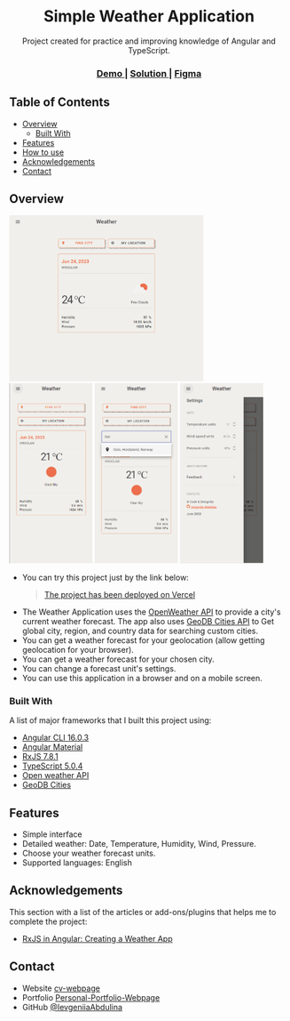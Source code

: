 <h1 align="center">Simple Weather Application</h1>

<div align="center">
   Project created for practice and improving knowledge of Angular and TypeScript.
</div>

<div align="center">
  <h3>
    <a href="https://vercel.com">
      Demo
    </a>
    <span> | </span>
    <a href="https://github.com/IevgeniiaAbdulina/angular-weather-app">
      Solution
    </a>
    <span> | </span>
    <a href="https://www.figma.com/file/KHk75LOI8hFeIMXSaZgUxV/Weather-app-2.0?type=design&node-id=0%3A1&t=2VIob8c24rfbU8Jc-1">
      Figma
    </a>
  </h3>
</div>

<!-- TABLE OF CONTENTS -->

## Table of Contents

- [Overview](#overview)
  - [Built With](#built-with)
- [Features](#features)
- [How to use](#how-to-use)
- [Acknowledgements](#acknowledgements)
- [Contact](#contact)

<!-- OVERVIEW -->

## Overview

<div align="start">
  <img src="./src/assets/screenshots/weather-app-img.png" width="350">
</div>
<div align="start">
  <img src="./src/assets/screenshots/weather-mobile-img.png" width="150">
  <img src="./src/assets/screenshots/weather-mobile-searching-img.png" width="150">
  <img src="./src/assets/screenshots/weather-mobile-settings-img.png" width="150">
</div>

- You can try this project just by the link below:
  > [The project has been deployed on Vercel](https://vercel.com)
- The Weather Application uses the [OpenWeather API](https://openweathermap.org/api) to provide a city's current weather forecast. The app also uses [GeoDB Cities API](https://rapidapi.com/wirefreethought/api/geodb-cities) to Get global city, region, and country data for searching custom cities.
- You can get a weather forecast for your geolocation (allow getting geolocation for your browser).
- You can get a weather forecast for your chosen city.
- You can change a forecast unit's settings.
- You can use this application in a browser and on a mobile screen.

### Built With

A list of major frameworks that I built this project using:

- [Angular CLI 16.0.3](https://angular.io/)
- [Angular Material](https://material.angular.io)
- [RxJS 7.8.1](https://rxjs-dev.firebaseapp.com/guide/overview)
- [TypeScript 5.0.4 ](https://www.typescriptlang.org/)
- [Open weather API](https://openweathermap.org/api)
- [GeoDB Cities](https://rapidapi.com/wirefreethought/api/geodb-cities)

## Features

- Simple interface
- Detailed weather: Date, Temperature, Humidity, Wind, Pressure.
- Choose your weather forecast units.
- Supported languages: English
  <!-- - Animated weather icons -->
  <!-- - Dark and white theme are available -->
  <!-- - Choose your favorite color template -->
  <!-- - Free without advertisement -->

## Acknowledgements

This section with a list of the articles or add-ons/plugins that helps me to complete the project:

- [RxJS in Angular: Creating a Weather App](https://www.zoaibkhan.com/blog/rxjs-in-angular-creating-a-weather-app/)

## Contact

- Website [cv-webpage](https://ievgeniiaabdulina.github.io/rsschool-cv/)
- Portfolio [Personal-Portfolio-Webpage](https://ievgeniiaabdulina.github.io/Personal-Portfolio-Webpage/)
- GitHub [@IevgeniiaAbdulina](https://github.com/IevgeniiaAbdulina)
